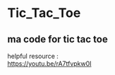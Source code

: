 # Tic_Tac_Toe
## ma code for tic tac toe <br>
 helpful resource : <br>
 https://youtu.be/rA7tfvpkw0I
